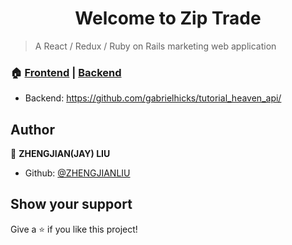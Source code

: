 <h1 align="center" color="skyblue">Welcome to Zip Trade</h1>


> A React / Redux / Ruby on Rails marketing web application

### 🏠 [Frontend](https://ziptrade.netlify.app/) | [Backend](https://github.com/zhengjianliu/ziptrade-backend)

-   Backend: https://github.com/gabrielhicks/tutorial_heaven_api/

## Author

👤 **ZHENGJIAN(JAY) LIU**

-   Github: [@ZHENGJIANLIU](https://github.com/zhengjianliu)

## Show your support

Give a ⭐️ if you like this project!

